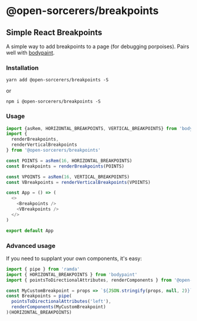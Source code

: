 # @open-sorcerers/breakpoints

## Simple React Breakpoints

A simple way to add breakpoints to a page (for debugging porpoises). Pairs well with [bodypaint](//npmjs.com/package/bodypaint).

### Installation

```
yarn add @open-sorcerers/breakpoints -S
```
or
```
npm i @open-sorcerers/breakpoints -S
```

### Usage

```js
import {asRem, HORIZONTAL_BREAKPOINTS, VERTICAL_BREAKPOINTS} from 'bodypaint'
import {
  renderBreakpoints,
  renderVerticalBreakpoints
} from '@open-sorcerers/breakpoints'

const POINTS = asRem(16, HORIZONTAL_BREAKPOINTS)
const Breakpoints = renderBreakpoints(POINTS)

const VPOINTS = asRem(16, VERTICAL_BREAKPOINTS)
const VBreakpoints = renderVerticalBreakpoints(VPOINTS)

const App = () => (
  <>
    <Breakpoints />
    <VBreakpoints />
  </>
)

export default App
```

### Advanced usage

If you need to supplant your own components, it's easy:

```js
import { pipe } from 'ramda'
import { HORIZONTAL_BREAKPOINTS } from 'bodypaint'
import { pointsToDirectionalAttributes, renderComponents } from '@open-sorcerers/breakpoints'

const MyCustomBreakpoint = props => `${JSON.stringify(props, null, 2)}`
const Breakpoints = pipe(
  pointsToDirectionalAttributes('left'),
  renderComponents(MyCustomBreakpoint)
)(HORIZONTAL_BREAKPOINTS)
```
